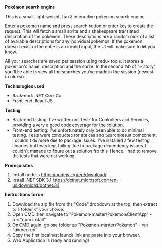 **Pokémon search engine**

This is a small, light-weight, fun & interactive pokemon search engine.

Enter a pokemon name and press search button or enter key to create the request. This will fetch a small sprite and a shakespeare translated description of the pokemon. These descriptions are a random pick of a list of available descriptions for any individual pokemon. If the pokemon doesn't exist or the entry is an invalid input, the UI will make sure to let you know.

All your searches are saved per session using redux tools. It stores a pokemon's name, description and the sprite. In the second tab of "History", you'll be able to view all the searches you've made in the session (newest to oldest).

**Technologies used**
* Back-end: .NET Core C#
* Front-end: React JS

**Testing**
* Back-end testing: I've written unit tests for Controllers and Services, providing a very a good code coverage for the solution.
* Front-end testing: I've unfortunately only been able to do minimal testing. Tests were conducted for api call and SearchResult component. I couldn't do more due to package issues. I've installed a few testing libraries but tests kept failing due to package dependency issues. I couldn't manage to figure out a solution fro this. Hence, I had to remove the tests that were not working.

**Prerequisites**
1. Install node js https://nodejs.org/en/download/
2. Install .NET SDK 3.1 https://dotnet.microsoft.com/en-us/download/dotnet/3.1

**Instructions to run:**
1. Download the zip file from the "Code" dropdown at the top, then extract to a folder of your choice.
2. Open CMD then navigate to "Pokemon-master\Pokemon\ClientApp" - run "npm install"
3. On CMD again, go one folder up "Pokemon-master\Pokemon" - run "dotnet run"
4. Copy the first localhost launch link and paste into your browser. 
5. Web Application is ready and running!

